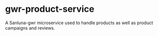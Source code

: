 # gwr-product-service
A Sanluna-gwr microservice used to handle products as well as product campaigns and reviews.